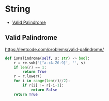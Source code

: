 # String

+ [Valid Palindrome](#valid-palindrome)

## Valid Palindrome

https://leetcode.com/problems/valid-palindrome/

```python
def isPalindrome(self, s: str) -> bool:
    r = re.sub('[^a-zA-Z0-9]', '', s)
    if len(r) == 1:
        return True
    r = r.lower()
    for i in range(len(r)//2):
        if r[i] != r[-i-1]:
            return False
    return True    
```